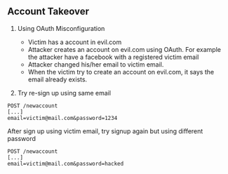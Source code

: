 ## Account Takeover

1. Using OAuth Misconfiguration
   - Victim has a account in evil.com
   - Attacker creates an account on evil.com using OAuth. For example the attacker have a facebook with a registered victim email
   - Attacker changed his/her email to victim email.
   - When the victim try to create an account on evil.com, it says the email already exists.

2. Try re-sign up using same email
```
POST /newaccount
[...]
email=victim@mail.com&password=1234
```
After sign up using victim email, try signup again but using different password
```
POST /newaccount
[...]
email=victim@mail.com&password=hacked
```
